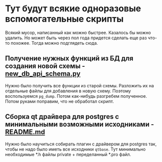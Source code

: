 # Тут будут всякие одноразовые вспомогательные скрипты

Всякий мусор, написанный как можно быстрее.
Казалось бы можно удалить. Но может быть через пол года придется сделать еще раз 
что-то похожее. Тогда можно подглядеть сюда.

## Получение нужных функций из БД для создания новой схемы - [new_db_api_schema.py](./new_db_api_schema.py)

Нужно было получить все функции из старой схемы. Разложить их на отдельные файлы для добавления 
в новую схему. Поэтому воспользуемся `pg_dump`. Потом как-нибудь разгребем полученное. 
Потом руками поправим, что не обработал скрипт.

## Сборка qt драйвера для postgres c минимальными возможными исходниками - [README.md](./qtpsql/)

Нужно было научиться собирать плагин с драйвером для postgres так, чтобы не надо было иметь все исходники 
`qtbase`. Тут минимально необходимые *.h файлы private + переделанный *.pro файл. 

